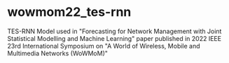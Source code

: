 # wowmom22_tes-rnn
TES-RNN Model used in "Forecasting for Network Management with Joint Statistical Modelling and Machine Learning" paper published in 2022 IEEE 23rd International Symposium on "A World of Wireless, Mobile and Multimedia Networks (WoWMoM)"
